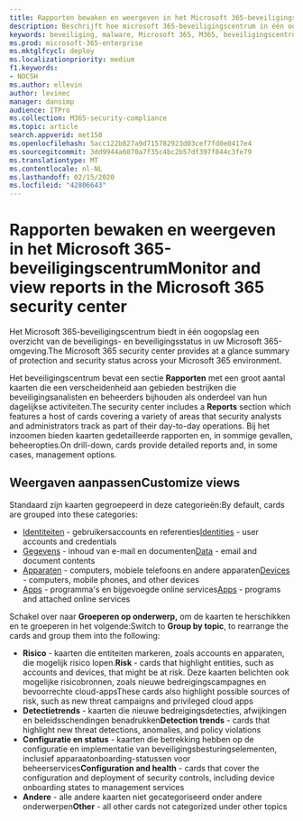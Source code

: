 ```yaml
---
title: Rapporten bewaken en weergeven in het Microsoft 365-beveiligingscentrum
description: Beschrijft hoe microsoft 365-beveiligingscentrum in één oogopslag een overzicht biedt van de beveiligings- en beveiligingsstatus.
keywords: beveiliging, malware, Microsoft 365, M365, beveiligingscentrum, monitor, rapport, status
ms.prod: microsoft-365-enterprise
ms.mktglfcycl: deploy
ms.localizationpriority: medium
f1.keywords:
- NOCSH
ms.author: ellevin
author: levinec
manager: dansimp
audience: ITPro
ms.collection: M365-security-compliance
ms.topic: article
search.appverid: met150
ms.openlocfilehash: 5acc122b827a9d715782923d03cef7fd0e0417e4
ms.sourcegitcommit: 3dd9944a6070a7f35c4bc2b57df397f844c3fe79
ms.translationtype: MT
ms.contentlocale: nl-NL
ms.lasthandoff: 02/15/2020
ms.locfileid: "42806643"
---
```

# <a name="monitor-and-view-reports-in-the-microsoft-365-security-center"></a><span data-ttu-id="3c1e4-104">Rapporten bewaken en weergeven in het Microsoft 365-beveiligingscentrum</span><span class="sxs-lookup"><span data-stu-id="3c1e4-104">Monitor and view reports in the Microsoft 365 security center</span></span>

<span data-ttu-id="3c1e4-105">Het Microsoft 365-beveiligingscentrum biedt in één oogopslag een overzicht van de beveiligings- en beveiligingsstatus in uw Microsoft 365-omgeving.</span><span class="sxs-lookup"><span data-stu-id="3c1e4-105">The Microsoft 365 security center provides at a glance summary of protection and security status across your Microsoft 365 environment.</span></span>

<span data-ttu-id="3c1e4-106">Het beveiligingscentrum bevat een sectie **Rapporten** met een groot aantal kaarten die een verscheidenheid aan gebieden bestrijken die beveiligingsanalisten en beheerders bijhouden als onderdeel van hun dagelijkse activiteiten.</span><span class="sxs-lookup"><span data-stu-id="3c1e4-106">The security center includes a **Reports** section which features a host of cards covering a variety of areas that security analysts and administrators track as part of their day-to-day operations.</span></span> <span data-ttu-id="3c1e4-107">Bij het inzoomen bieden kaarten gedetailleerde rapporten en, in sommige gevallen, beheeropties.</span><span class="sxs-lookup"><span data-stu-id="3c1e4-107">On drill-down, cards provide detailed reports and, in some cases, management options.</span></span>

## <a name="customize-views"></a><span data-ttu-id="3c1e4-108">Weergaven aanpassen</span><span class="sxs-lookup"><span data-stu-id="3c1e4-108">Customize views</span></span>

<span data-ttu-id="3c1e4-109">Standaard zijn kaarten gegroepeerd in deze categorieën:</span><span class="sxs-lookup"><span data-stu-id="3c1e4-109">By default, cards are grouped into these categories:</span></span>
  
* <span data-ttu-id="3c1e4-110">[Identiteiten](monitor-and-report-identities.md) - gebruikersaccounts en referenties</span><span class="sxs-lookup"><span data-stu-id="3c1e4-110">[Identities](monitor-and-report-identities.md) - user accounts and credentials</span></span>
* <span data-ttu-id="3c1e4-111">[Gegevens](monitor-data.md) - inhoud van e-mail en documenten</span><span class="sxs-lookup"><span data-stu-id="3c1e4-111">[Data](monitor-data.md) - email and document contents</span></span>
* <span data-ttu-id="3c1e4-112">[Apparaten](monitor-devices.md) - computers, mobiele telefoons en andere apparaten</span><span class="sxs-lookup"><span data-stu-id="3c1e4-112">[Devices](monitor-devices.md) - computers, mobile phones, and other devices</span></span>
* <span data-ttu-id="3c1e4-113">[Apps](monitor-apps.md) - programma's en bijgevoegde online services</span><span class="sxs-lookup"><span data-stu-id="3c1e4-113">[Apps](monitor-apps.md) - programs and attached online services</span></span>

<span data-ttu-id="3c1e4-114">Schakel over naar **Groeperen op onderwerp,** om de kaarten te herschikken en te groeperen in het volgende:</span><span class="sxs-lookup"><span data-stu-id="3c1e4-114">Switch to **Group by topic**, to rearrange the cards and group them into the following:</span></span>

* <span data-ttu-id="3c1e4-115">**Risico** - kaarten die entiteiten markeren, zoals accounts en apparaten, die mogelijk risico lopen.</span><span class="sxs-lookup"><span data-stu-id="3c1e4-115">**Risk** - cards that highlight entities, such as accounts and devices, that might be at risk.</span></span> <span data-ttu-id="3c1e4-116">Deze kaarten belichten ook mogelijke risicobronnen, zoals nieuwe bedreigingscampagnes en bevoorrechte cloud-apps</span><span class="sxs-lookup"><span data-stu-id="3c1e4-116">These cards also highlight possible sources of risk, such as new threat campaigns and privileged cloud apps</span></span>  
* <span data-ttu-id="3c1e4-117">**Detectietrends** - kaarten die nieuwe bedreigingsdetecties, afwijkingen en beleidsschendingen benadrukken</span><span class="sxs-lookup"><span data-stu-id="3c1e4-117">**Detection trends** - cards that highlight new threat detections, anomalies, and policy violations</span></span>
* <span data-ttu-id="3c1e4-118">**Configuratie en status** - kaarten die betrekking hebben op de configuratie en implementatie van beveiligingsbesturingselementen, inclusief apparaatonboarding-statussen voor beheerservices</span><span class="sxs-lookup"><span data-stu-id="3c1e4-118">**Configuration and health** - cards that cover the configuration and deployment of security controls, including device onboarding states to management services</span></span>
* <span data-ttu-id="3c1e4-119">**Andere** - alle andere kaarten niet gecategoriseerd onder andere onderwerpen</span><span class="sxs-lookup"><span data-stu-id="3c1e4-119">**Other** - all other cards not categorized under other topics</span></span>
